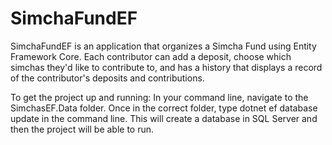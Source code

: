 # SimchaFundEF

SimchaFundEF is an application that organizes a Simcha Fund using Entity Framework Core. 
Each contributor can add a deposit, choose which simchas they'd like to contribute to, 
and has a history that displays a record of the contributor's deposits and contributions.

To get the project up and running:
In your command line, navigate to the SimchasEF.Data folder. 
Once in the correct folder, type dotnet ef database update in the command line. 
This will create a database in SQL Server and then the project will be able to run.
